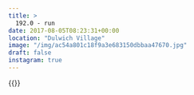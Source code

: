 ```yaml
---
title: >
  192.0 - run
date: 2017-08-05T08:23:31+00:00
location: "Dulwich Village"
image: "/img/ac54a801c18f9a3e683150dbbaa47670.jpg"
draft: false
instagram: true
---
```


{{<photo src="/img/ac54a801c18f9a3e683150dbbaa47670.jpg">}}
